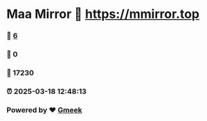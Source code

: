 # Maa Mirror :link: https://mmirror.top 
### :page_facing_up: [6](https://mmirror.top/tag.html) 
### :speech_balloon: 0 
### :hibiscus: 17230 
### :alarm_clock: 2025-03-18 12:48:13 
### Powered by :heart: [Gmeek](https://github.com/Meekdai/Gmeek)
